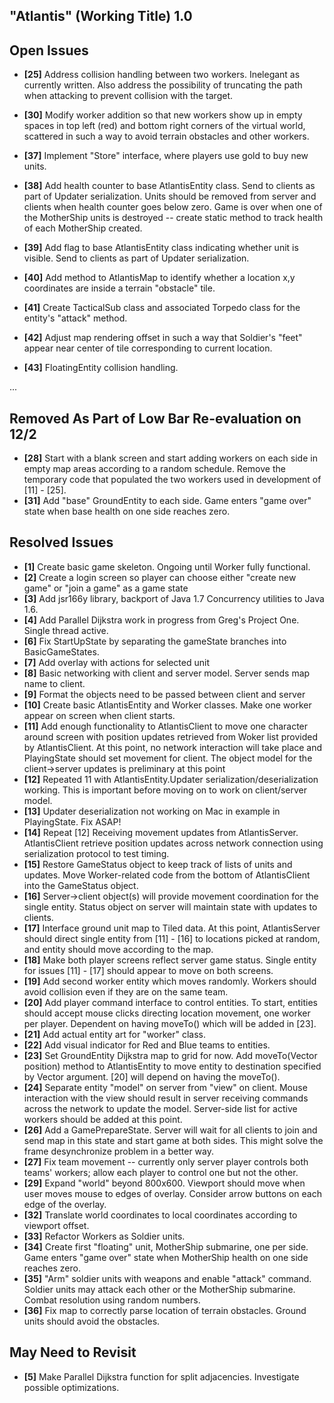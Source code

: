 "Atlantis" (Working Title) 1.0
------------------------------

Open Issues
-----------
- **[25]** Address collision handling between two workers. Inelegant as currently written. Also address the possibility
           of truncating the path when attacking to prevent collision with the target.
	
- **[30]** Modify worker addition so that new workers show up in empty spaces in top left (red) and
           bottom right corners of the virtual world, scattered in such a way to avoid terrain obstacles
           and other workers.
           
- **[37]** Implement "Store" interface, where players use gold to buy new units.
- **[38]** Add health counter to base AtlantisEntity class. Send to clients as part of Updater serialization. Units
           should be removed from server and clients when health counter goes below zero. Game is over when one of
           the MotherShip units is destroyed -- create static method to track health of each MotherShip created.
- **[39]** Add flag to base AtlantisEntity class indicating whether unit is visible. Send to clients as part of
           Updater serialization.
- **[40]** Add method to AtlantisMap to identify whether a location x,y coordinates are inside a terrain
           "obstacle" tile.
- **[41]** Create TacticalSub class and associated Torpedo class for the entity's "attack" method.
- **[42]** Adjust map rendering offset in such a way that Soldier's "feet" appear near center of tile corresponding to
           current location.
- **[43]** FloatingEntity collision handling. 

...
 

Removed As Part of Low Bar Re-evaluation on 12/2
------------------------------------------------
- **[28]** Start with a blank screen and start adding workers on each side in empty map areas according 
           to a random schedule. Remove the temporary code that populated the two workers used in development of
           [11] - [25].
- **[31]** Add "base" GroundEntity to each side. Game enters "game over" state when base health on one side 
		   reaches zero.


Resolved Issues 
---------------
- **[1]** Create basic game skeleton. Ongoing until Worker fully functional.
- **[2]** Create a login screen so player can choose either "create new game" or "join a game" as a game state
- **[3]** Add jsr166y library, backport of Java 1.7 Concurrency utilities to Java 1.6. 
- **[4]** Add Parallel Dijkstra work in progress from Greg's Project One. Single thread active.
- **[6]** Fix StartUpState by separating the gameState branches into BasicGameStates.
- **[7]** Add overlay with actions for selected unit
- **[8]** Basic networking with client and server model. Server sends map name to client.
- **[9]** Format the objects need to be passed between client and server
- **[10]** Create basic AtlantisEntity and Worker classes. Make one worker appear on screen when
           client starts.
- **[11]** Add enough functionality to AtlantisClient to move one character around screen with position
           updates retrieved from Woker list provided by AtlantisClient. At this point, no network
           interaction will take place and PlayingState should set movement for client. The object
           model for the client->server updates is preliminary at this point
- **[12]** Repeated 11 with AtlantisEntity.Updater serialization/deserialization working. This is important
           before moving on to work on client/server model.
- **[13]** Updater deserialization not working on Mac in example in PlayingState. Fix ASAP! 
- **[14]** Repeat [12] Receiving movement updates from AtlantisServer. AtlantisClient retrieve position updates 
	       across network connection using serialization protocol to test timing.
- **[15]** Restore GameStatus object to keep track of lists of units and updates. Move Worker-related
           code from the bottom of AtlantisClient into the GameStatus object.
- **[16]** Server->client object(s) will provide movement coordination for the single entity. Status object on
		   server will maintain state with updates to clients.
- **[17]** Interface ground unit map to Tiled data. At this point, AtlantisServer should direct
		   single entity from [11] - [16] to locations picked at random, and entity should move
		   according to the map.
- **[18]** Make both player screens reflect server game status. Single entity for issues [11] - [17] 
		   should appear to move on both screens.
- **[19]** Add second worker entity which moves randomly. Workers should avoid collision even if they 
		   are on the same team.
- **[20]** Add player command interface to control entities. To start, entities should accept mouse 
		   clicks directing location movement, one worker per player. Dependent on having moveTo()
		   which will be added in [23].
- **[21]** Add actual entity art for "worker" class.
- **[22]** Add visual indicator for Red and Blue teams to entities.
- **[23]** Set GroundEntity Dijkstra map to grid for now. Add moveTo(Vector position) method
           to AtlantisEntity to move entity to destination specified by Vector argument. [20] will 
           depend on having the moveTo().
- **[24]** Separate entity "model" on server from "view" on client. Mouse interaction with the view should 
           result in server receiving commands across the network to update the model. Server-side list for
           active workers should be added at this point.
- **[26]** Add a GamePrepareState. Server will wait for all clients to join and send map in this state 
		   and start game at both sides. This might solve the frame desynchronize problem in a better way.
- **[27]** Fix team movement -- currently only server player controls both teams' workers;
		   allow each player to control one but not the other.
- **[29]** Expand "world" beyond 800x600. Viewport should move when user moves mouse to edges of
           overlay. Consider arrow buttons on each edge of the overlay.
- **[32]** Translate world coordinates to local coordinates according to viewport offset. 
- **[33]** Refactor Workers as Soldier units.
- **[34]** Create first "floating" unit, MotherShip submarine, one per side. Game enters "game over" state when
           MotherShip health on one side reaches zero.
- **[35]** "Arm" soldier units with weapons and enable "attack" command. Soldier units may attack each other or
           the MotherShip submarine. Combat resolution using random numbers.
- **[36]** Fix map to correctly parse location of terrain obstacles. Ground units should avoid the obstacles.


May Need to Revisit
-------------------
- **[5]** Make Parallel Dijkstra function for split adjacencies. Investigate possible optimizations.

